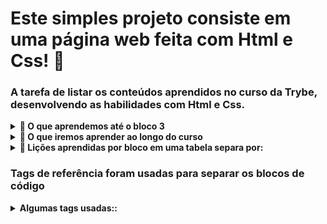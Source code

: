 # Este simples projeto consiste em uma página web feita com Html e Css! :rocket:


### A tarefa de listar os conteúdos aprendidos no curso da Trybe, desenvolvendo as habilidades com Html e Css. 

<details>
  <summary>
    <b>📌 O que aprendemos até o bloco 3</b>
  </summary>
  
  - **1** - Ubuntu
  - **2** - Comandos no terminal
  - **3** - Unix e Bash
  - **etc...** -
</details>

<details>
  <summary>
    <b>📌 O que iremos aprender ao longo do curso</b>
  </summary>

  - **.** - Responsividade
  - **.** - Javascript
  - **.** - Array e loop For
  - **etc...** -
</details>

<details>
  <summary>
    <b>📌 Lições aprendidas por bloco em uma tabela separa por:</b>
  </summary>

  - **.** - trilha
  - **.** - bloco
  - **.** - matéria
  - **.** - projeto
</details>


### Tags de referência foram usadas para separar os blocos de código
<details>
  <summary>
    <b>Algumas tags usadas::</b>
  </summary>
  
  - **.** - head
  - **.** - main
  - **.** - section
  - **.** - footer
  _ **etc...**
</details>
